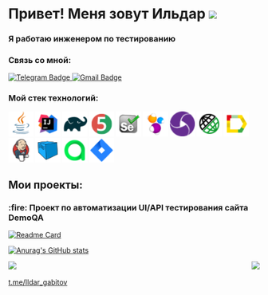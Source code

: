 <h1 align="left">Привет! Меня зовут Ильдар
<img src="https://github.com/blackcater/blackcater/raw/main/images/Hi.gif" height="32"/></h1>
<h3 align="left">Я работаю инженером по тестированию</h3>
<h3 align="left">Связь со мной:</h3>
<a href="https://t.me/ildar_gabitov">
    <img src="https://img.shields.io/badge/Telegram-blue?style=for-the-badge&logo=telegram&logoColor=white" alt="Telegram Badge"/>
  </a>
<a href="mailto:gabitov.tatarin@gmail.com">
    <img src="https://img.shields.io/badge/Gmail-red?style=for-the-badge&logo=gmail&logoColor=white" alt="Gmail Badge"/>
</a>

<h3 align="left">Мой стек технологий:</h3>
<p align="left">
	<a href="https://www.java.com/"><img title="Java" src="icons/Java.png" width="50px"/></a>
   <a href="https://www.jetbrains.com/idea/"><img title="Idea" src="icons/Intelij_IDEA.png" width="50px"/></a>
	<a href="https://gradle.org/"><img title="Gradle" src="icons/Gradle.png" width="50px"/></a>
	<a href="https://junit.org/junit5/"><img title="JUnit5" src="icons/JUnit5.png" width="50px"/></a>
   <a href="https://www.selenium.dev/"><img title="Selenium" src="icons/Selenium.png" width="50px"/></a>
	<a href="https://selenide.org/"><img title="Selenide" src="icons/Selenide.png" width="50px"/></a>
	<a href="https://appium.io/docs/en/2.1/"><img title="Appium" src="icons/appium.png" width="50px"/></a>
	<a href="https://rest-assured.io/"><img title="Rest-Assured" src="icons/Rest-Assured.png" width="50px"/></a>
	<a href="https://github.com/allure-framework"><img title="Allure_Report" src="icons/Allure_Report.png" width="50px"/></a>
	<a href="https://www.jenkins.io/"><img title="Jenkins" src="icons/Jenkins.png" width="50px"/></a>
	<a href="https://aerokube.com/selenoid/"><img title="Selenoid" src="icons/Selenoid.png" width="50px"/></a>
	<a href="https://qameta.io/"><img title="Allure Test Ops" src="icons/AllureTestOps.png" width="50px"/></a>
   <a href="https://www.atlassian.com/ru/software/jira"><img title="Jira" src="icons/Jira.png" width="50px"/></a>
</p>
<h2 align="left">Мои проекты:</h2>
<h3 align="left">:fire: Проект по автоматизации UI/API тестирования сайта DemoQA</h3>

[![Readme Card](https://github-readme-stats.vercel.app/api/pin/?username=kaizerg&repo=final-project-demoqa)](https://github.com/KaiZerg/final-project-demoqa)

  [![Anurag's GitHub stats](https://github-readme-stats.vercel.app/api?username=KaiZerg)](https://github.com/KaiZerg/github-readme-stats)
  
  <a href="#"><img src="https://github-profile-summary-cards.vercel.app/api/cards/repos-per-language?username=KaiZerg&theme=nord_bright"/></a>
  <img align="right" src="https://komarev.com/ghpvc/?username=KaiZerg&color=003140">
  
 <!---
  [![codewars](https://www.codewars.com/users/KaiZerg/badges/large)](https://www.codewars.com/users/KaiZerg)
  [![KnlnKS's LeetCode stats](https://leetcode-stats-six.vercel.app/api?username=ildar_gabitov&theme=dark)](https://github.com/KaiZerg/leetcode-stats)


<h2>Примеры работ:</h2>

### Тестирование UI
:link: Тестовый проект: <a target="_blank" href="https://github.com/ElenaSkorobodilova/rosatom-career-tests">rosatom-career-tests</a></br></br>
![This is an image](/icons/Java.png)![This is an image](/icons/Gradle.png)![This is an image](/icons/Intelij_IDEA.png)![This is an image](/icons/Selenide.png)![This is an image](/icons/Selenoid.png)![This is an image](/icons/JUnit5.png)![This is an image](/icons/Jenkins.png)![This is an image](/icons/Allure_Report.png)![This is an image](/icons/AllureTestOps.png)![This is an image](/icons/Telegram.png)![This is an image](/icons/Jira.png)</br></br>
<p align="center">
    <img title="Jenkins" src="https://github.com/NikitaDanshin415/NikitaDanshin415/blob/main/diploma_2/33680cf1661777f81c577c96b7182861.gif" />
</p>
:heavy_check_mark: Реализованы автотесты UI на проверку элементов главной страницы Единого карьерного портала Госкорпорации "Росатом", а также поиск заданной вакансии.</br></br>
:triangular_flag_on_post: Что особенного:

- [x] Page Object
- [x] Параметризованная сборка
- [x] owner.config
- [x] Интеграция с Jira
- [x] Тестпланы авто- и ручного тестирования
- [x] Задачи на дефекты

---

### Тестирование REST API
:link: Тестовый проект: <a target="_blank" href="https://github.com/ElenaSkorobodilova/open-library-api-tests">open-library-api-tests</a></br></br>
![This is an image](/icons/Java.png)![This is an image](/icons/Gradle.png)![This is an image](/icons/Rest-Assured.png)![This is an image](/icons/Intelij_IDEA.png)![This is an image](/icons/JUnit5.png)![This is an image](/icons/Jenkins.png)![This is an image](/icons/Allure_Report.png)![This is an image](/icons/AllureTestOps.png)![This is an image](/icons/Telegram.png)</br></br>
<p align="center">
    <img title="Jenkins" src="https://github.com/NikitaDanshin415/NikitaDanshin415/blob/main/diploma_2/33680cf1661777f81c577c96b7182861.gif" />
</p>
:heavy_check_mark: Реализованы автотесты Rest Api на проверку различных возможностей поиска на сайте https://openlibrary.org/.</br></br>
:triangular_flag_on_post: Что особенного:

- [x] Описание модели получаемых данных с помощью библиотеки Lombok
- [x] Лямбда-подход для описания Allure Step
- [x] Шаблоны форматирования логов запросов

---

### Тестирование мобильного приложения
:link: Тестовый проект: <a target="_blank" href="https://github.com/ElenaSkorobodilova/financisto-mobile-tests">financisto-mobile-tests</a></br></br>
![This is an image](/icons/Java.png)![This is an image](/icons/Gradle.png)![This is an image](/icons/Intelij_IDEA.png)![This is an image](/icons/Selenide.png)![This is an image](/icons/Selenoid.png)![This is an image](/icons/JUnit5.png)![This is an image](/icons/Allure_Report.png)![This is an image](/icons/AllureTestOps.png)![This is an image](/icons/appium.png) ![This is an image](/icons/androidstudio.png)</br></br>
<p align="center">
    <img title="Jenkins" src="https://github.com/NikitaDanshin415/NikitaDanshin415/blob/main/diploma_2/33680cf1661777f81c577c96b7182861.gif" />
</p>
:heavy_check_mark: Реализованы автотесты мобильного приложения financisto на эмуляторе мобильного устройства.</br></br>
:triangular_flag_on_post: Что особенного:

- [x] Первоначальная формулировка шагов тесткейсов в Allure Testops и импорт их в IntelliJ Idea
- [x] Степовой подход для описания Allure Step
- [x] Различные файлы конфигураций для запуска тестов

</br></br>
-->
<a target="_blank" href="https://t.me/Ildar_gabitov">t.me/Ildar_gabitov</a>

